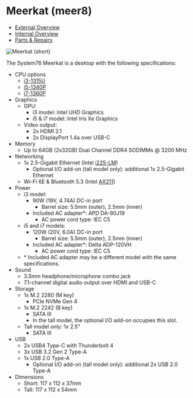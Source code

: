# Meerkat (meer8)

- [External Overview](./external-overview.md)
- [Internal Overview](./internal-overview.md)
- [Parts & Repairs](./repairs.md)

![Meerkat (short)](./img/meer8.webp)

The System76 Meerkat is a desktop with the following specifications:

- CPU options
    - [i3-1315U](https://ark.intel.com/content/www/us/en/ark/products/233459/intel-core-i31315u-processor-10m-cache-up-to-4-50-ghz-with-ipu.html)
    - [i5-1340P](https://ark.intel.com/content/www/us/en/ark/products/232126/intel-core-i51340p-processor-12m-cache-up-to-4-60-ghz.html)
    - [i7-1360P](https://ark.intel.com/content/www/us/en/ark/products/232155/intel-core-i7-1360p-processor-18m-cache-up-to-5-00-ghz.html)
- Graphics
    - GPU:
        - i3 model: Intel UHD Graphics
        - i5 & i7 model: Intel Iris Xe Graphics
    - Video output:
        - 2x HDMI 2.1
        - 2x DisplayPort 1.4a over USB-C
- Memory
    - Up to 64GB (2x32GB) Dual Channel DDR4 SODIMMs @ 3200 MHz
- Networking
    - 1x 2.5-Gigabit Ethernet (Intel [i225-LM](https://ark.intel.com/content/www/us/en/ark/products/184675/intel-ethernet-controller-i225-lm.html))
        - Optional I/O add-on (tall model only): additional 1x 2.5-Gigabit Ethernet
    - Wi-Fi 6E & Bluetooth 5.3 (Intel [AX211](https://www.intel.com/content/www/us/en/products/sku/204837/intel-wifi-6e-ax211-gig/specifications.html))
- Power
    - i3 model:
        - 90W (19V, 4.74A) DC-in port
            - Barrel size: 5.5mm (outer), 2.5mm (inner)
        - Included AC adapter*: APD DA-90J19
            - AC power cord type: IEC C5
    - i5 and i7 models:
        - 120W (20V, 6.0A) DC-in port
            - Barrel size: 5.5mm (outer), 2.5mm (inner)
        - Included AC adapter*: Delta ADP-120VH
            - AC power cord type: IEC C5
    - \* Included AC adapter may be a different model with the same specifications.
- Sound
    - 3.5mm headphone/microphone combo jack
    - 7.1-channel digital audio output over HDMI and USB-C
- Storage
    - 1x M.2 2280 (M key)
        - PCIe NVMe Gen 4
    - 1x M.2 2242 (B key)
        - SATA III
        - In the tall model, the optional I/O add-on occupies this slot.
    - Tall model only: 1x 2.5"
        - SATA III
- USB
    - 2x USB4 Type-C with Thunderbolt 4
    - 3x USB 3.2 Gen 2 Type-A
    - 1x USB 2.0 Type-A
        - Optional I/O add-on (tall model only): additional 2x USB 2.0 Type-A
- Dimensions
    - Short: 117 x 112 x 37mm
    - Tall:  117 x 112 x 54mm
